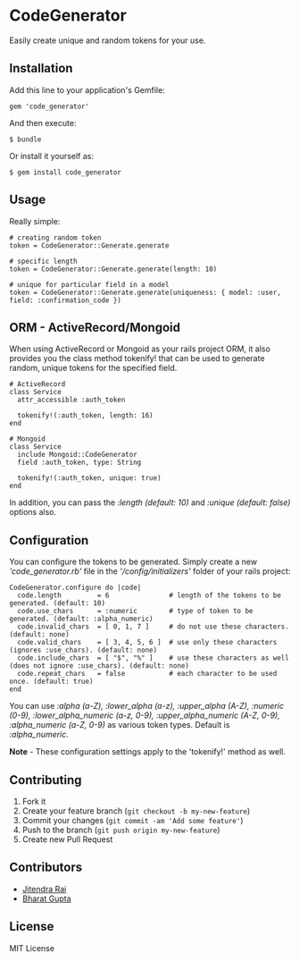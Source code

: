 # CodeGenerator

Easily create unique and random tokens for your use.

## Installation

Add this line to your application's Gemfile:

    gem 'code_generator'

And then execute:

    $ bundle

Or install it yourself as:

    $ gem install code_generator

## Usage

Really simple:

    # creating random token
    token = CodeGenerator::Generate.generate
    
    # specific length
    token = CodeGenerator::Generate.generate(length: 10)

    # unique for particular field in a model
    token = CodeGenerator::Generate.generate(uniqueness: { model: :user, field: :confirmation_code })

## ORM - ActiveRecord/Mongoid

When using ActiveRecord or Mongoid as your rails project ORM, it also provides you the class method tokenify! that can be used to generate random, unique tokens for the specified field.

    # ActiveRecord
    class Service
      attr_accessible :auth_token
      
      tokenify!(:auth_token, length: 16)
    end

    # Mongoid
    class Service
      include Mongoid::CodeGenerator
      field :auth_token, type: String
      
      tokenify!(:auth_token, unique: true)
    end
    
In addition, you can pass the *:length (default: 10)* and *:unique (default: false)* options also.

## Configuration

You can configure the tokens to be generated. Simply create a new *'code_generator.rb'* file in the *'/config/initializers'* folder of your rails project:

    CodeGenerator.configure do |code|
      code.length         = 6               # length of the tokens to be generated. (default: 10)
      code.use_chars      = :numeric        # type of token to be generated. (default: :alpha_numeric)
      code.invalid_chars  = [ 0, 1, 7 ]     # do not use these characters. (default: none)
      code.valid_chars    = [ 3, 4, 5, 6 ]  # use only these characters (ignores :use_chars). (default: none)
      code.include_chars  = [ "$", "%" ]    # use these characters as well (does not ignore :use_chars). (default: none)
      code.repeat_chars   = false           # each character to be used once. (default: true)
    end

You can use *:alpha (a-Z), :lower_alpha (a-z), :upper_alpha (A-Z), :numeric (0-9), :lower_alpha_numeric (a-z, 0-9), :upper_alpha_numeric (A-Z, 0-9), :alpha_numeric (a-Z, 0-9)* as various token types. Default is *:alpha_numeric*.

**Note** - These configuration settings apply to the 'tokenify!' method as well.

## Contributing

1. Fork it
2. Create your feature branch (`git checkout -b my-new-feature`)
3. Commit your changes (`git commit -am 'Add some feature'`)
4. Push to the branch (`git push origin my-new-feature`)
5. Create new Pull Request

## Contributors

* [Jitendra Rai](https://github.com/jitendra)
* [Bharat Gupta](https://github.com/Bharat311)

## License

MIT License